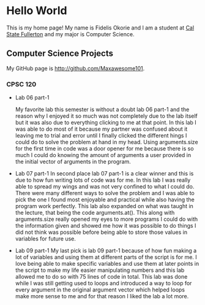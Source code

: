 # Hello World

This is my home page! My name is Fidelis Okorie and I am a student at [Cal State Fullerton](http://www.fullerton.edu/) and my major is Computer Science.

## Computer Science Projects

My GitHub page is http://github.com/Maxawesome101.

### CPSC 120

* Lab 06 part-1

    My favorite lab this semester is without a doubt lab 06 part-1 and the reason why I enjoyed it so much was not completely due to the lab itself but it was also due to everything clicking to me at that point. In this lab I was able to do most of it because my partner was confused about it leaving me to trial and error until I finally clicked the different hings I could do to solve the problem at hand in my head. Using arguments.size for the first time in code was a door opener for me because there is so much I could do knowing the amount of arguments a user provided in the initial vector of arguments in the program. 

* Lab 07 part-1
    In second place lab 07 part-1 is a clear winner and this is due to how fun writing lots of code was for me. In this lab I was really able to spread my wings and was not very confined to what I could do. There were many different ways to solve the problem and I was able to pick the one I found most enjoyable and practical while also having the program work perfectly. This lab also expanded on what was taught in the lecture, that being the code arguments.at(). This along with arguments.size really opened my eyes to more programs I could do with the information given and showed me how it was possible to do things I did not think was possible before being able to store those values in variables for future use.

* Lab 09 part-1
    My last pick is lab 09 part-1 because of how fun making a lot of variables and using them at different parts of the script is for me. I love being able to make specific variables and use them at later points in the script to make my life easier manipulating numbers and this lab allowed me to do so with 75 lines of code in total. This lab was done while I was still getting used to loops and introduced a way to loop for every argument in the original argument vector which helped loops make more sense to me and for that reason I liked the lab a lot more.
